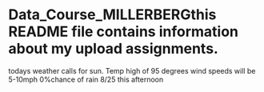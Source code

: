 # Data_Course_MILLERBERGthis README file contains information about my upload assignments.
todays weather calls for sun. Temp high of 95 degrees
wind speeds will be 5-10mph
0%chance of rain
8/25 this afternoon
